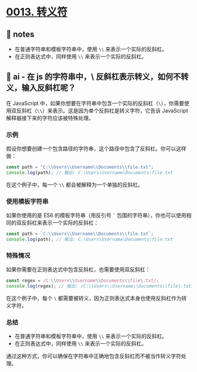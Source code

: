 # [0013. 转义符](https://github.com/Tdahuyou/javascript/tree/main/0013.%20%E8%BD%AC%E4%B9%89%E7%AC%A6)

## 📒 notes

- 在普通字符串和模板字符串中，使用 `\\` 来表示一个实际的反斜杠。
- 在正则表达式中，同样使用 `\\` 来表示一个实际的反斜杠。

## 🤖 ai - 在 js 的字符串中，\ 反斜杠表示转义，如何不转义，输入反斜杠呢？

在 JavaScript 中，如果你想要在字符串中包含一个实际的反斜杠（`\`），你需要使用双反斜杠（`\\`）来表示。这是因为单个反斜杠是转义字符，它告诉 JavaScript 解释器接下来的字符应该被特殊处理。

### 示例

假设你想要创建一个包含路径的字符串，这个路径中包含了反斜杠。你可以这样做：

```javascript
const path = "C:\\Users\\Username\\Documents\\file.txt";
console.log(path); // 输出: C:\Users\Username\Documents\file.txt
```

在这个例子中，每一个 `\\` 都会被解释为一个单独的反斜杠。

### 使用模板字符串

如果你使用的是 ES6 的模板字符串（用反引号 `` ` `` 包围的字符串），你也可以使用相同的双反斜杠来表示一个实际的反斜杠：

```javascript
const path = `C:\\Users\\Username\\Documents\\file.txt`;
console.log(path); // 输出: C:\Users\Username\Documents\file.txt
```

### 特殊情况

如果你需要在正则表达式中包含反斜杠，也需要使用双反斜杠：

```javascript
const regex = /C:\\Users\\Username\\Documents\\file\.txt/;
console.log(regex); // 输出: /C:\\Users\\Username\\Documents\\file\.txt/
```

在这个例子中，每个 `\` 都需要被转义，因为正则表达式本身也使用反斜杠作为转义字符。

### 总结

- 在普通字符串和模板字符串中，使用 `\\` 来表示一个实际的反斜杠。
- 在正则表达式中，同样使用 `\\` 来表示一个实际的反斜杠。

通过这种方式，你可以确保在字符串中正确地包含反斜杠而不被当作转义字符处理。